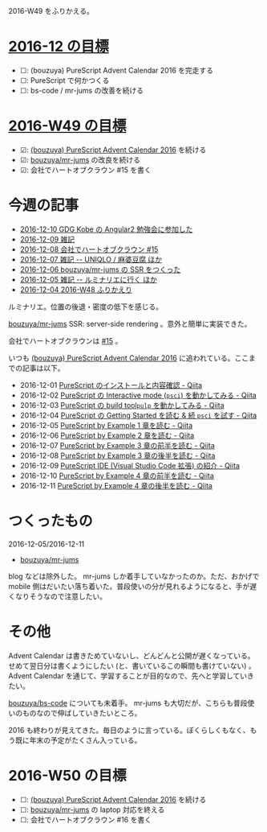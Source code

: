 2016-W49 をふりかえる。

# [2016-12 の目標][2016-11-30]

- ☐: (bouzuya) PureScript Advent Calendar 2016 を完走する
- ☐: PureScript で何かつくる
- ☐: bs-code / mr-jums の改善を続ける

# [2016-W49 の目標][2016-12-04]

- ☑: [(bouzuya) PureScript Advent Calendar 2016](http://www.adventar.org/calendars/1494) を続ける
- ☑: [bouzuya/mr-jums][] の改良を続ける
- ☑: 会社でハートオブクラウン #15 を書く

# 今週の記事

- [2016-12-10 GDG Kobe の Angular2 勉強会に参加した][2016-12-10]
- [2016-12-09 雑記][2016-12-09]
- [2016-12-08 会社でハートオブクラウン #15][2016-12-08]
- [2016-12-07 雑記 -- UNIQLO / 麻婆豆腐 ほか][2016-12-07]
- [2016-12-06 bouzuya/mr-jums の SSR をつくった][2016-12-06]
- [2016-12-05 雑記 -- ルミナリエに行く ほか][2016-12-05]
- [2016-12-04 2016-W48 ふりかえり][2016-12-04]

ルミナリエ。位置の後退・密度の低下を感じる。

[bouzuya/mr-jums][] SSR: server-side rendering 。意外と簡単に実装できた。

会社でハートオブクラウンは [#15][2016-12-08] 。

いつも [(bouzuya) PureScript Advent Calendar 2016](http://www.adventar.org/calendars/1494) に追われている。ここまでの記事は以下。

- 2016-12-01 [PureScript のインストールと内容確認 - Qiita](http://qiita.com/bouzuya/items/a5be85ec3e496e5bf436)
- 2016-12-02 [PureScript の Interactive mode (`psci`) を動かしてみる - Qiita](http://qiita.com/bouzuya/items/806335ea74ead0e33d95)
- 2016-12-03 [PureScript の build tool`pulp` を動かしてみる - Qiita](http://qiita.com/bouzuya/items/86cc9aaaddcc1aa790cf)
- 2016-12-04 [PureScript の Getting Started を読む & 続 `psci` を試す - Qiita](http://qiita.com/bouzuya/items/b2b80c22c50d0c1e739c)
- 2016-12-05 [PureScript by Example 1 章を読む - Qiita](http://qiita.com/bouzuya/items/f19ee0b86e9aec3f0afa)
- 2016-12-06 [PureScript by Example 2 章を読む - Qiita](http://qiita.com/bouzuya/items/4694ac25f68931115319)
- 2016-12-07 [PureScript by Example 3 章の前半を読む - Qiita](http://qiita.com/bouzuya/items/62c6ad30ecba3c68a7a3)
- 2016-12-08 [PureScript by Example 3 章の後半を読む - Qiita](http://qiita.com/bouzuya/items/7224535dd053c41748ed)
- 2016-12-09 [PureScript IDE (Visual Studio Code 拡張) の紹介 - Qiita](http://qiita.com/bouzuya/items/868eafc19b96619c025a)
- 2016-12-10 [PureScript by Example 4 章の前半を読む - Qiita](http://qiita.com/bouzuya/items/1a54ba3702f9818527a5)
- 2016-12-11 [PureScript by Example 4 章の後半を読む - Qiita](http://qiita.com/bouzuya/items/ab2bc2d19461203f1ee5)

# つくったもの

2016-12-05/2016-12-11

- [bouzuya/mr-jums][]

blog などは除外した。 mr-jums しか着手していなかったのか。ただ、おかげで mobile 側はだいたい落ち着いた。普段使いの分が見れるようになると、手が遅くなりそうなので注意したい。

# その他

Advent Calendar は書きためていないし、どんどんと公開が遅くなっている。せめて翌日分は書くようにしたい (と、書いているこの瞬間も書けていない) 。 Advent Calendar を通じて、学習することが目的なので、先へと学習していきたい。

[bouzuya/bs-code][] についても未着手。 mr-jums も大切だが、こちらも普段使いのものなので伸ばしていきたいところ。

2016 も終わりが見えてきた。毎日のように言っている。ぼくらしくもなく、もう既に年末の予定がたくさん入っている。

# 2016-W50 の目標

- ☐: [(bouzuya) PureScript Advent Calendar 2016](http://www.adventar.org/calendars/1494) を続ける
- ☐: [bouzuya/mr-jums][] の laptop 対応を終える
- ☐: 会社でハートオブクラウン #16 を書く

[2016-11-30]: https://blog.bouzuya.net/2016/11/30/
[2016-12-04]: https://blog.bouzuya.net/2016/12/04/
[2016-12-05]: https://blog.bouzuya.net/2016/12/05/
[2016-12-06]: https://blog.bouzuya.net/2016/12/06/
[2016-12-07]: https://blog.bouzuya.net/2016/12/07/
[2016-12-08]: https://blog.bouzuya.net/2016/12/08/
[2016-12-09]: https://blog.bouzuya.net/2016/12/09/
[2016-12-10]: https://blog.bouzuya.net/2016/12/10/
[bouzuya/bs-code]: https://github.com/bouzuya/bs-code
[bouzuya/mr-jums]: https://github.com/bouzuya/mr-jums
